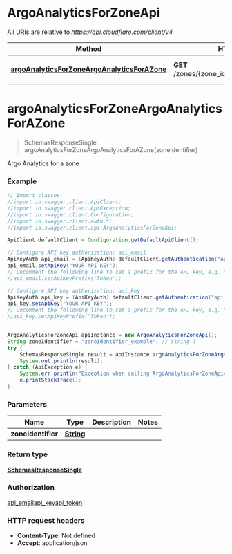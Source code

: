 # ArgoAnalyticsForZoneApi

All URIs are relative to *https://api.cloudflare.com/client/v4*

Method | HTTP request | Description
------------- | ------------- | -------------
[**argoAnalyticsForZoneArgoAnalyticsForAZone**](ArgoAnalyticsForZoneApi.md#argoAnalyticsForZoneArgoAnalyticsForAZone) | **GET** /zones/{zone_identifier}/analytics/latency | Argo Analytics for a zone

<a name="argoAnalyticsForZoneArgoAnalyticsForAZone"></a>
# **argoAnalyticsForZoneArgoAnalyticsForAZone**
> SchemasResponseSingle argoAnalyticsForZoneArgoAnalyticsForAZone(zoneIdentifier)

Argo Analytics for a zone

### Example
```java
// Import classes:
//import io.swagger.client.ApiClient;
//import io.swagger.client.ApiException;
//import io.swagger.client.Configuration;
//import io.swagger.client.auth.*;
//import io.swagger.client.api.ArgoAnalyticsForZoneApi;

ApiClient defaultClient = Configuration.getDefaultApiClient();

// Configure API key authorization: api_email
ApiKeyAuth api_email = (ApiKeyAuth) defaultClient.getAuthentication("api_email");
api_email.setApiKey("YOUR API KEY");
// Uncomment the following line to set a prefix for the API key, e.g. "Token" (defaults to null)
//api_email.setApiKeyPrefix("Token");

// Configure API key authorization: api_key
ApiKeyAuth api_key = (ApiKeyAuth) defaultClient.getAuthentication("api_key");
api_key.setApiKey("YOUR API KEY");
// Uncomment the following line to set a prefix for the API key, e.g. "Token" (defaults to null)
//api_key.setApiKeyPrefix("Token");


ArgoAnalyticsForZoneApi apiInstance = new ArgoAnalyticsForZoneApi();
String zoneIdentifier = "zoneIdentifier_example"; // String | 
try {
    SchemasResponseSingle result = apiInstance.argoAnalyticsForZoneArgoAnalyticsForAZone(zoneIdentifier);
    System.out.println(result);
} catch (ApiException e) {
    System.err.println("Exception when calling ArgoAnalyticsForZoneApi#argoAnalyticsForZoneArgoAnalyticsForAZone");
    e.printStackTrace();
}
```

### Parameters

Name | Type | Description  | Notes
------------- | ------------- | ------------- | -------------
 **zoneIdentifier** | [**String**](.md)|  |

### Return type

[**SchemasResponseSingle**](SchemasResponseSingle.md)

### Authorization

[api_email](../README.md#api_email)[api_key](../README.md#api_key)[api_token](../README.md#api_token)

### HTTP request headers

 - **Content-Type**: Not defined
 - **Accept**: application/json

